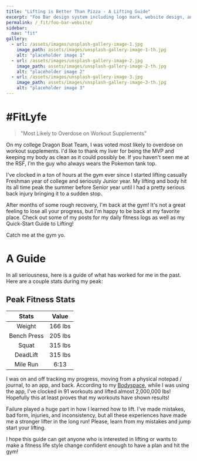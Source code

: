 ```yaml
---
title: "Lifting is Better Than Pizza - A Lifting Guide"
excerpt: "Foo Bar design system including logo mark, website design, and branding applications."
permalink: /_fit/foo-bar-website/
sidebar:
  nav: "fit"
gallery:
  - url: /assets/images/unsplash-gallery-image-1.jpg
    image_path: assets/images/unsplash-gallery-image-1-th.jpg
    alt: "placeholder image 1"
  - url: /assets/images/unsplash-gallery-image-2.jpg
    image_path: assets/images/unsplash-gallery-image-2-th.jpg
    alt: "placeholder image 2"
  - url: /assets/images/unsplash-gallery-image-3.jpg
    image_path: assets/images/unsplash-gallery-image-3-th.jpg
    alt: "placeholder image 3"
---
```

# #FitLyfe

> "Most Likely to Overdose on Workout Supplements"

On my college Dragon Boat Team, I was voted most likely to overdose on workout supplements.  I'd like to thank my liver for being the MVP and keeping my body as clean as it could possibly be.  If you haven't seen me at the RSF, I'm the guy who always wears the Pokemon tank top.

I've clocked in a ton of hours at the gym ever since I started lifting casually Freshman year of college and seriously Junior year.  My lifting and body hit its all time peak the summer before Senior year until I had a pretty serious back injury bringing it to a sudden stop.

After months of some rough recovery, I'm back at the gym!  It's not a great feeling to lose all your progress, but I'm happy to be back at my favorite place.  Check out some of my posts for my daily fitness logs as well as my Quick-Start Guide to Lifting!

Catch me at the gym yo.

# A Guide

In all seriousness, here is a guide of what has worked for me in the past.  Here are a couple stats during my peak:

## Peak Fitness Stats

| Stats | Value |
|:------:|:----------------:|
| Weight | 166 lbs |
| Bench Press | 205 lbs |
| Squat | 315 lbs |
| DeadLift | 315 lbs |
| Mile Run | 6:13 |

I was on and off tracking my progress, moving from a physical notepad / journal, to an app, and back.  According to my [Bodyspace](https://bodyspace.bodybuilding.com/alextakahashi), while I was using the app, I've clocked in 91 workouts and lifted almost 2,000,000 lbs!  Hopefully this at least proves that my workouts have shown results!

Failure played a huge part in how I learned how to lift.  I've made mistakes, bad form, injuries, and inconsistency, but all these experiences have made me a stronger lifter in the long run!  Please, learn from my mistakes and jump start your lifting.

I hope this guide can get anyone who is interested in lifting or wants to make a fitness life style change confident enough to have a plan and hit the gym!